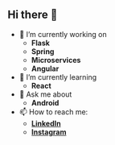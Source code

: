 ## Hi there 👋

- 🔭 I’m currently working on
   - **Flask** 
   - **Spring** 
   - **Microservices**
   - **Angular**
- 🌱 I’m currently learning
   - **React**
- 💬 Ask me about 
   - **Android**
- 📫 How to reach me:
   - **[LinkedIn](https://in.linkedin.com/in/k-s-lohith-773757122)**
   - **[Instagram](https://www.instagram.com/ks_lohith/?hl=en)**



